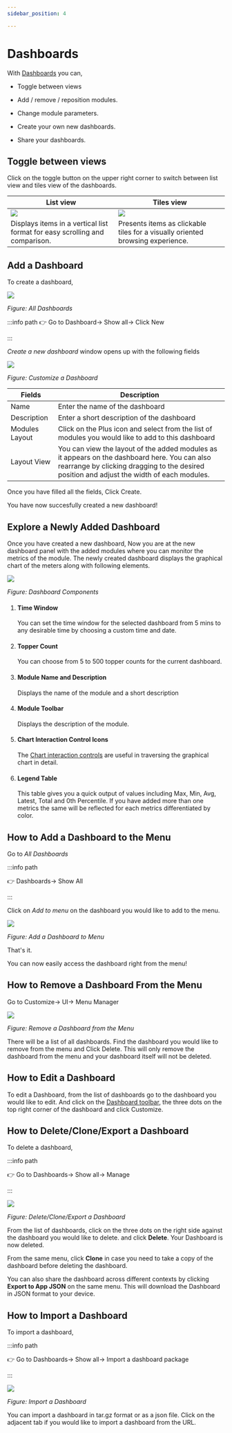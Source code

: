```yaml
---
sidebar_position: 4

---
```


# Dashboards

With [Dashboards](/docs/ug/ui/dashmod_intro) you can, 

- Toggle between views

- Add / remove / reposition modules.  

- Change module parameters.  

- Create your own new dashboards.  

- Share your dashboards.

## Toggle between views

Click on the toggle button on the upper right corner to switch between list view and tiles view of the dashboards.

| List view | Tiles view |
|-----------|------------|
|![](images/listview.png) | ![](images/tilesview.png) |
|Displays items in a vertical list format for easy scrolling and comparison. | Presents items as clickable tiles for a visually oriented browsing experience. |


## Add a Dashboard

To create a dashboard,

![](images/newdashboard.png)

*Figure: All Dashboards*

:::info path
:point_right: Go to Dashboard&rarr; Show all&rarr; Click New

:::

*Create a new dashboard* window opens up with the following fields

![](images/createdashboard.png)

*Figure: Customize a Dashboard*

| Fields         | Description                                                              |
| -------------- | ------------------------------------------------------------------------ |
| Name           | Enter the name of the dashboard                                          |
| Description    | Enter a short description of the dashboard                               |
| Modules Layout | Click on the Plus icon and select from the list of modules you would like to add to this dashboard                                                                                   |
| Layout View    | You can view the layout of the added modules as it appears on the dashboard here. You can also rearrange by clicking dragging to the desired position and adjust the width of each modules. |

Once you have filled all the fields, Click Create.

You have now succesfully created a new dashboard!

## Explore a Newly Added Dashboard

Once you have created a new dashboard, Now you are at the new dashboard panel with the added modules where you can monitor the metrics of the module. The newly created dashboard displays the graphical chart of the meters along with following elements.

![](images/modules.png)

*Figure: Dashboard Components*

1) #### Time Window
   
   You can set the time window for the selected dashboard from 5 mins to any desirable time by choosing a custom time and date.

2) #### Topper Count
   
   You can choose from 5 to 500 topper counts for the current dashboard.

3) #### Module Name and Description
   
   Displays the name of the module and a short description

4) #### Module Toolbar
   
   Displays the description of the module.

5) #### Chart Interaction Control Icons
   
   The [Chart interaction controls](/docs/ug/ui/charts#chart-interaction-controls) are useful in traversing the graphical chart in detail.

6) #### Legend Table
   
   This table gives you a quick output of values including Max, Min, Avg, Latest, Total and 0th Percentile. If you have added more than one metrics the same will be reflected for each metrics differentiated by color.

## How to Add a Dashboard to the Menu

Go to *All Dashboards*

:::info path

:point_right: Dashboards&rarr; Show All

:::

Click on *Add to menu* on the dashboard you would like to add to the menu.

![](images/adddash.png)

*Figure: Add a Dashboard to Menu*

That's it.

You can now easily access the dashboard right from the menu!

## How to Remove a Dashboard From the Menu

Go to Customize&rarr; UI&rarr; Menu Manager

![](images/removefrommenu.png)

*Figure: Remove a Dashboard from the Menu*

There will be a list of all dashboards. Find the dashboard you would like to remove from the menu and Click Delete. This will only remove the dashboard from the menu and your dashboard itself will not be deleted.

## How to Edit a Dashboard

To edit a Dashboard, from the list of dashboards go to the dashboard you would like to edit. And click on the [Dashboard toolbar](/docs/ug/ui/dashmod_intro#dashboard-toolbars), the three dots on the top right corner of the dashboard and click Customize.

## How to Delete/Clone/Export a Dashboard

To delete a dashboard, 

:::info path

:point_right: Go to Dashboards&rarr; Show all&rarr; Manage

:::

![](images/deletedashboard.png)

*Figure: Delete/Clone/Export a Dashboard*

From the list of dashboards, click on the three dots on the right side against the dashboard you would like to delete. and click **Delete**. Your Dashboard is now deleted.

From the same menu, click **Clone** in case you need to take a copy of the dashboard before deleting the dashboard.

You can also share the dashboard across different contexts by clicking **Export to App JSON** on the same menu. This will download the Dashboard in JSON format to your device.

## How to Import a Dashboard

To import a dashboard,

:::info path

:point_right: Go to Dashboards&rarr; Show all&rarr; Import a dashboard package

:::

![](images/importdashboard.png)

*Figure: Import a Dashboard*

You can import a dashboard in tar.gz format or as a json file. Click on the adjacent tab if you would like to import a dashboard from the URL.
